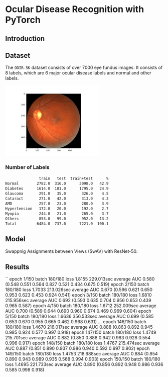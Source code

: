 # Ocular Disease Recognition with PyTorch

## Introduction

## Dataset

The `ODIR-5K` dataset consists of over 7000 eye fundus images.
It consists of 8 labels, which are 6 major ocular disease labels and normal and other labels.

<img src="figure/input.png" alt="input" width="300px" />

### Number of Labels

```
               train   test  train+test      %
Normal        2782.0  316.0      3098.0   42.9
Diabetes      1614.0  181.0      1795.0   24.9
Glaucoma       291.0   35.0       326.0    4.5
Cataract       271.0   42.0       313.0    4.3
AMD            257.0   23.0       280.0    3.9
Hypertension   172.0   20.0       192.0    2.7
Myopia         244.0   21.0       265.0    3.7
Others         853.0   99.0       952.0   13.2
Total         6484.0  737.0      7221.0  100.1
```

## Model

Swappnig Assignments between Views (SwAV) with ResNet-50.

## Results

``
epoch   1/150 batch 180/180 loss 1.8155 229.013sec average AUC 0.580 (0.548 0.551 0.564 0.827 0.521 0.434 0.675 0.519)
epoch   2/150 batch 180/180 loss 1.7033 213.026sec average AUC 0.670 (0.596 0.621 0.650 0.953 0.623 0.453 0.924 0.541)
epoch   3/150 batch 180/180 loss 1.6810 215.956sec average AUC 0.692 (0.593 0.635 0.704 0.956 0.653 0.439 0.965 0.587)
epoch   4/150 batch 180/180 loss 1.6712 252.009sec average AUC 0.700 (0.589 0.644 0.690 0.960 0.674 0.469 0.969 0.604)
epoch   5/150 batch 180/180 loss 1.6636 356.533sec average AUC 0.699 (0.585 0.653 0.670 0.955 0.665 0.462 0.968 0.631)
...
epoch 146/150 batch 180/180 loss 1.4670 216.017sec average AUC 0.888 (0.863 0.892 0.945 0.985 0.924 0.577 0.997 0.918)
epoch 147/150 batch 180/180 loss 1.4749 215.701sec average AUC 0.882 (0.850 0.888 0.942 0.983 0.928 0.554 0.996 0.917)
epoch 148/150 batch 180/180 loss 1.4767 215.474sec average AUC 0.887 (0.851 0.890 0.937 0.986 0.940 0.592 0.997 0.902)
epoch 149/150 batch 180/180 loss 1.4753 218.688sec average AUC 0.884 (0.854 0.890 0.943 0.989 0.935 0.568 0.994 0.903)
epoch 150/150 batch 180/180 loss 1.4695 221.733sec average AUC 0.890 (0.856 0.892 0.948 0.986 0.936 0.585 0.998 0.918)
```
